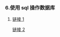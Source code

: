 ### 6.使用 sql 操作数据库

1. [链接 1](https://www.imooc.com/article/311324)

   [链接 2](https://www.imooc.com/article/312463)
